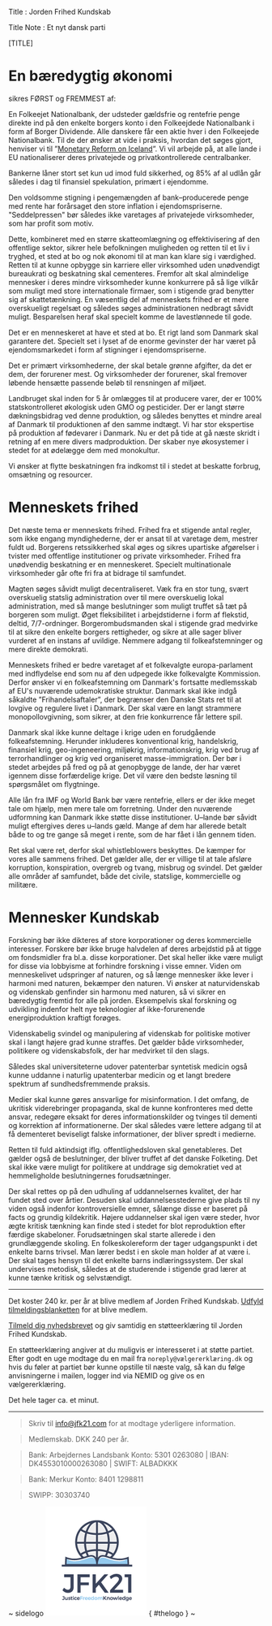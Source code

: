 Title : Jorden Frihed Kundskab

Title Note : Et nyt dansk parti

[TITLE]

# En bæredygtig økonomi

sikres FØRST og FREMMEST af: 

En Folkeejet Nationalbank, der udsteder gældsfrie og rentefrie penge direkte ind på den enkelte borgers konto i den Folkeejdede Nationalbank i form af Borger Dividende. Alle danskere får een aktie hver i den Folkeejede Nationalbank. Til de der ønsker at vide i praksis, hvordan det søges gjort, henviser vi til ”[Monetary Reform on Iceland](https://www.forsaetisraduneyti.is/media/Skyrslur/monetary-reform.pdf)”. Vi vil arbejde på, at alle lande i EU nationaliserer deres privatejede og privatkontrollerede centralbanker. 

Bankerne låner stort set kun ud imod fuld sikkerhed, og 85% af al udlån går således i dag til finansiel spekulation, primært i ejendomme.

Den voldsomme stigning i pengemængden af bank–producerede penge med rente har forårsaget den store inflation i ejendomspriserne. "Seddelpressen" bør således ikke varetages af privatejede virksomheder, som har profit som motiv.

Dette, kombineret med en større skatteomlægning og effektivisering af den offentlige sektor, sikrer hele befolkningen muligheden og retten til et liv i tryghed, et sted at bo og nok økonomi til at man kan klare sig i værdighed. Retten til at kunne opbygge sin karriere eller virksomhed uden unødvendigt bureaukrati og beskatning skal cementeres. Fremfor alt skal almindelige mennesker i deres mindre virksomheder kunne konkurrere på så lige vilkår som muligt med store internationale firmaer, som i stigende grad benytter sig af skattetænkning. En væsentlig del af menneskets frihed er et mere overskueligt regelsæt og således søges administrationen nedbragt såvidt muligt. Besparelsen heraf skal specielt komme de lavestlønnede til gode.

Det er en menneskeret at have et sted at bo. Et rigt land som Danmark skal garantere det. Specielt set i lyset af de enorme gevinster der har været på ejendomsmarkedet i form af stigninger i ejendomspriserne.

Det er primært virksomhederne, der skal betale grønne afgifter, da det er dem, der forurener mest. Og virksomheder der forurener, skal fremover løbende hensætte passende beløb til rensningen af miljøet.

Landbruget skal inden for 5 år omlægges til at producere varer, der er 100% statskontrolleret økologisk uden GMO og pesticider. Der er langt større dækningsbidrag ved denne produktion, og således benyttes et mindre areal af Danmark til produktionen af den samme indtægt. Vi har stor ekspertise på produktion af fødevarer i Danmark. Nu er det på tide at gå næste skridt i retning af en mere divers madproduktion. Der skaber nye økosystemer i stedet for at ødelægge dem med monokultur.

Vi  ønsker at flytte beskatningen fra indkomst til i stedet at beskatte forbrug, omsætning og resourcer. 

# Menneskets frihed

Det næste tema er menneskets frihed. Frihed fra et stigende antal regler, som ikke engang myndighederne, der er ansat til at varetage dem, mestrer fuldt ud. Borgerens retssikkerhed skal øges og sikres upartiske afgørelser i tvister med offentlige institutioner og private virksomheder. Frihed fra unødvendig beskatning er en menneskeret. Specielt multinationale virksomheder går ofte fri fra at bidrage til samfundet.  

Magten søges såvidt muligt decentraliseret. Væk fra en stor tung, svært overskuelig statslig administration over til mere overskuelig lokal administration, med så mange beslutninger som muligt truffet så tæt på borgeren som muligt. Øget fleksibilitet i arbejdstiderne i form af flekstid, deltid, 7/7-ordninger. Borgerombudsmanden skal i stigende grad medvirke til at sikre den enkelte borgers rettigheder, og sikre at alle sager bliver vurderet af en instans af uvildige. Nemmere adgang til folkeafstemninger og mere direkte demokrati.

Menneskets frihed er bedre varetaget af et folkevalgte europa-parlament med indflydelse end som nu af den udpegede ikke folkevalgte Kommission. Derfor ønsker vi en folkeafstemning om Danmark's fortsatte medlemsskab af EU's nuværende udemokratiske struktur. Danmark skal ikke indgå såkaldte ”Frihandelsaftaler”, der begrænser den Danske Stats ret til at lovgive og regulere livet i Danmark. Der skal være en langt strammere monopollovgivning, som sikrer, at den frie konkurrence får lettere spil.

Danmark skal ikke kunne deltage i krige uden en forudgående folkeafstemning. Herunder inkluderes konventional krig, handelskrig, finansiel krig, geo-ingeneering, miljøkrig, informationskrig, krig ved brug af terrorhandlinger og krig ved organiseret masse-immigration. Der bør i stedet arbejdes på fred og på at genopbygge de lande, der har været igennem disse forfærdelige krige. Det vil være den bedste løsning til spørgsmålet om flygtninge. 

Alle lån fra IMF og World Bank bør være rentefrie, ellers er der ikke meget tale om hjælp, men mere tale om forretning. Under den nuværende udformning kan Danmark ikke støtte disse institutioner. U–lande bør såvidt muligt eftergives deres u–lands gæld. Mange af dem har allerede betalt både to og tre gange så meget i rente, som de har fået i lån gennem tiden.

Ret skal være ret, derfor skal whistleblowers beskyttes. De kæmper for vores alle sammens frihed. Det gælder alle, der er villige til at tale afsløre korruption, konspiration, overgreb og tvang, misbrug og svindel. Det gælder alle områder af samfundet, både det civile, statslige, kommercielle og militære. 

# Mennesker Kundskab

Forskning bør ikke dikteres af store korporationer og deres kommercielle interesser. Forskere bør ikke bruge halvdelen af deres arbejdstid på at tigge om fondsmidler fra bl.a. disse korporationer. Det skal heller ikke være muligt for disse via lobbyisme at forhindre forskning i visse emner. Viden om menneskelivet udspringer af naturen, og så længe mennesker ikke lever i harmoni med naturen, bekæmper den naturen. Vi ønsker at naturvidenskab og videnskab genfinder sin harmonu med naturen, så vi sikrer en bæredygtig fremtid for alle på jorden. Eksempelvis skal forskning og udvikling indenfor helt nye teknologier af ikke-forurenende energiproduktion kraftigt forøges.

Videnskabelig svindel og manipulering af videnskab for politiske motiver skal i langt højere grad kunne straffes. Det gælder både virksomheder, politikere og videnskabsfolk, der har medvirket til den slags.

Således skal universiteterne udover patenterbar syntetisk medicin også kunne uddanne i naturlig upatenterbar medicin og et langt bredere spektrum af sundhedsfremmende praksis. 

Medier skal kunne gøres ansvarlige for misinformation. I det omfang, de ukritisk viderebringer propaganda, skal de kunne konfronteres med dette ansvar, redegøre eksakt for deres informationskilder og tvinges til dementi og korrektion af informationerne. Der skal således være lettere adgang til at få dementeret beviseligt falske informationer, der bliver spredt i medierne. 

Retten til fuld aktindsigt iflg. offentlighedsloven skal genetableres. Det gælder også de beslutninger, der bliver truffet af det danske Folketing. Det skal ikke være muligt for politikere at unddrage sig demokratiet ved at hemmeligholde beslutningernes forudsætninger. 

Der skal rettes op på den udhuling af uddannelsernes kvalitet, der har fundet sted over årtier. Desuden skal uddannelsesstederne give plads til ny viden også indenfor kontroversielle emner, sålænge disse er baseret på facts og grundig kildekritik. Højere uddannelser skal igen være steder, hvor ægte kritisk tænkning kan finde sted i stedet for blot reproduktion efter færdige skabeloner. Forudsætningen skal starte allerede i den grundlæggende skoling. En folkeskolereform der tager udgangspunkt i det enkelte barns trivsel. Man lærer bedst i en skole man holder af at være i. Der skal tages hensyn til det enkelte barns indlæringssystem. Der skal undervises metodisk, således at de studerende i stigende grad lærer at kunne tænke kritisk og selvstændigt. 

----

Det koster 240 kr. per år at blive medlem af Jorden Frihed Kundskab. [Udfyld tilmeldingsblanketten](http://kortlink.dk/mqw2) for at blive medlem.

[Tilmeld dig nyhedsbrevet](http://eepurl.com/b9-jSf) og giv samtidig en støtteerklæring til Jorden Frihed Kundskab. 

En støtteerklæring angiver at du muligvis er interesseret i at støtte partiet. Efter godt en uge modtage du en mail fra `noreply@vælgererklæring.dk` og hvis du føler at partiet bør kunne opstille til næste valg, så kan du følge anvisningerne i mailen, logger ind via NEMID og give os en vælgererklæring. 

Det hele tager ca. et minut. 

----

> Skriv til info@jfk21.com for at modtage yderligere information.

> Medlemskab. DKK 240 per år.

> Bank: Arbejdernes Landsbank Konto: 5301 0263080 | IBAN: DK4553010000263080 | SWIFT: ALBADKKK

> Bank: Merkur Konto: 8401 1298811

> SWIPP: 30303740


~ sidelogo
![JFK logo](img/JFK21-logo-v1.1.png) 
{ #thelogo }
~
